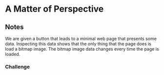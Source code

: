 # A Matter of Perspective

## Notes
We are given a button that leads to a minimal web page that presents some data. Inspecting this data shows that the only thing that the page does is load a bitmap image. The bitmap image data changes every time the page is loaded.

### Challenge
